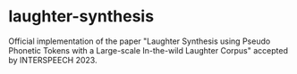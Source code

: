 # laughter-synthesis
Official implementation of the paper "Laughter Synthesis using Pseudo Phonetic Tokens with a Large-scale In-the-wild Laughter Corpus" accepted by INTERSPEECH 2023.
